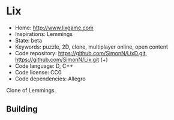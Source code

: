# Lix

- Home: http://www.lixgame.com
- Inspirations: Lemmings
- State: beta
- Keywords: puzzle, 2D, clone, multiplayer online, open content
- Code repository: https://github.com/SimonN/LixD.git, https://github.com/SimonN/Lix.git (+)
- Code language: D, C++
- Code license: CC0
- Code dependencies: Allegro

Clone of Lemmings.

## Building
